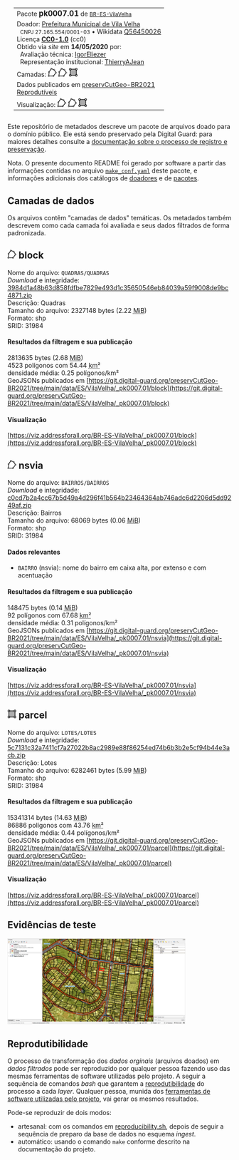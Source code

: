 <aside>
<table align="right" style="padding: 1em">
<tr><td>Pacote <big><b>pk0007.01</b></big> de <small><a target="_afacodes" title="Jurisdição" href="https://afa.codes/BR-ES-VilaVelha">BR-ES-VilaVelha</a></small>
</td></tr>
<tr><td>
Doador: <a rel="external" target="_doador" href="https://www.vilavelha.es.gov.br/">Prefeitura Municipal de Vila Velha</a>
<br/>&nbsp; <small>CNPJ 27.165.554/0001-03</small> • Wikidata <a rel="external" target="_doador" title="link descritor Wikidata do doador" href="https://www.wikidata.org/wiki/Q56450026">Q56450026</a></small><br/>
Licença <a rel="external" target="_doador" href="https://creativecommons.org/publicdomain/zero/1.0/"><b>CC0-1.0</b></a> (cc0)<br/>
Obtido via <i>site</i> em <b>14/05/2020</b> por:
<br/>&nbsp; Avaliação técnica: <a rel="external" target="_gitPerson" title="usuário Git" href="https://github.com/IgorEliezer">IgorEliezer</a>
<br/>&nbsp; Representação institucional: <a rel="external" target="_gitPerson" title="usuário Git" href="https://github.com/ThierryAJean">ThierryAJean</a><br/>
</td></tr>
<tr><td>Camadas: <a title="block" href="#-block"><img src="https://raw.githubusercontent.com/digital-guard/preserv/main/docs/assets/layerIcon-block.png" alt="block" width="20"/></a> <a title="nsvia" href="#-nsvia"><img src="https://raw.githubusercontent.com/digital-guard/preserv/main/docs/assets/layerIcon-nsvia.png" alt="nsvia" width="20"/></a> <a title="parcel" href="#-parcel"><img src="https://raw.githubusercontent.com/digital-guard/preserv/main/docs/assets/layerIcon-parcel.png" alt="parcel" width="20"/></a> </td></tr>
<tr><td>Dados publicados em <a href="https://git.digital-guard.org/preservCutGeo-BR2021/tree/main/data/ES/VilaVelha/_pk0007.01">preservCutGeo-BR2021</a><br/><a href="#reprodutibilidade">Reprodutíveis</a></td></tr>
<tr><td>Visualização: <a title="block" href="https://viz.addressforall.org/BR-ES-VilaVelha/_pk0007.01/block"><img src="https://raw.githubusercontent.com/digital-guard/preserv/main/docs/assets/layerIcon-block.png" alt="block" width="20"/></a> <a title="nsvia" href="https://viz.addressforall.org/BR-ES-VilaVelha/_pk0007.01/nsvia"><img src="https://raw.githubusercontent.com/digital-guard/preserv/main/docs/assets/layerIcon-nsvia.png" alt="nsvia" width="20"/></a> <a title="parcel" href="https://viz.addressforall.org/BR-ES-VilaVelha/_pk0007.01/parcel"><img src="https://raw.githubusercontent.com/digital-guard/preserv/main/docs/assets/layerIcon-parcel.png" alt="parcel" width="20"/></a> </td></tr>
</table>
</aside>

<section>

Este repositório de metadados descreve um pacote de arquivos doado para o domínio público. Ele está sendo preservado pela Digital Guard: para maiores detalhes consulte a [documentação sobre o processo de registro e preservação](https://wiki.addressforall.org/doc/Documentação_Digital-guard).

Nota. O presente documento README foi gerado por software a partir das informações contidas no arquivo [`make_conf.yaml`](https://git.digital-guard.org/preserv-BR/blob/main/data/ES/VilaVelha/_pk0007.01/make_conf.yaml) deste pacote, e informações adicionais dos catálogos de [doadores](https://git.digital-guard.org/preserv-BR/blob/main/data/donor.csv) e de [pacotes](https://git.digital-guard.org/preserv-BR/blob/main/data/donatedPack.csv).

# Camadas de dados

Os arquivos contêm "camadas de dados" temáticas. Os metadados também descrevem como cada camada foi avaliada e seus dados filtrados de forma padronizada.

## <img src="https://raw.githubusercontent.com/digital-guard/preserv/main/docs/assets/layerIcon-block.png" alt="block" width="20"/> block

Nome do arquivo: `QUADRAS/QUADRAS`<br/>*Download* e integridade: [3984d1a48b63d858fdfbe7829e493d1c35650546eb84039a59f9008de9bc4871.zip](https://dl.digital-guard.org/3984d1a48b63d858fdfbe7829e493d1c35650546eb84039a59f9008de9bc4871.zip)<br/>Descrição: Quadras<br/>Tamanho do arquivo: 2327148 bytes (2.22 <abbr title="mebibyte">MiB</abbr>)<br/>Formato: shp<br/>SRID: 31984

#### Resultados da filtragem e sua publicação
2813635 bytes (2.68 <abbr title="mebibyte">MiB</abbr>)<br/>4523 polígonos com 54.44 <abbr title="quilômetros quadrados">km²</abbr><br/>densidade média: 0.25 polígonos/km²<br/>GeoJSONs publicados em [https://git.digital-guard.org/preservCutGeo-BR2021/tree/main/data/ES/VilaVelha/_pk0007.01/block](https://git.digital-guard.org/preservCutGeo-BR2021/tree/main/data/ES/VilaVelha/_pk0007.01/block)

#### Visualização
[https://viz.addressforall.org/BR-ES-VilaVelha/_pk0007.01/block](https://viz.addressforall.org/BR-ES-VilaVelha/_pk0007.01/block)
## <img src="https://raw.githubusercontent.com/digital-guard/preserv/main/docs/assets/layerIcon-nsvia.png" alt="nsvia" width="20"/> nsvia

Nome do arquivo: `BAIRROS/BAIRROS`<br/>*Download* e integridade: [c0cd7b2a4cc67b5d49a4d296f41b564b23464364ab746adc6d2206d5dd9249af.zip](https://dl.digital-guard.org/c0cd7b2a4cc67b5d49a4d296f41b564b23464364ab746adc6d2206d5dd9249af.zip)<br/>Descrição: Bairros<br/>Tamanho do arquivo: 68069 bytes (0.06 <abbr title="mebibyte">MiB</abbr>)<br/>Formato: shp<br/>SRID: 31984

#### Dados relevantes
* `BAIRRO` (nsvia): nome do bairro em caixa alta, por extenso e com acentuação

#### Resultados da filtragem e sua publicação
148475 bytes (0.14 <abbr title="mebibyte">MiB</abbr>)<br/>92 polígonos com 67.68 <abbr title="quilômetros quadrados">km²</abbr><br/>densidade média: 0.31 polígonos/km²<br/>GeoJSONs publicados em [https://git.digital-guard.org/preservCutGeo-BR2021/tree/main/data/ES/VilaVelha/_pk0007.01/nsvia](https://git.digital-guard.org/preservCutGeo-BR2021/tree/main/data/ES/VilaVelha/_pk0007.01/nsvia)

#### Visualização
[https://viz.addressforall.org/BR-ES-VilaVelha/_pk0007.01/nsvia](https://viz.addressforall.org/BR-ES-VilaVelha/_pk0007.01/nsvia)
## <img src="https://raw.githubusercontent.com/digital-guard/preserv/main/docs/assets/layerIcon-parcel.png" alt="parcel" width="20"/> parcel

Nome do arquivo: `LOTES/LOTES`<br/>*Download* e integridade: [5c7131c32a7411cf7a27022b8ac2989e88f86254ed74b6b3b2e5cf94b44e3acb.zip](https://dl.digital-guard.org/5c7131c32a7411cf7a27022b8ac2989e88f86254ed74b6b3b2e5cf94b44e3acb.zip)<br/>Descrição: Lotes<br/>Tamanho do arquivo: 6282461 bytes (5.99 <abbr title="mebibyte">MiB</abbr>)<br/>Formato: shp<br/>SRID: 31984

#### Resultados da filtragem e sua publicação
15341314 bytes (14.63 <abbr title="mebibyte">MiB</abbr>)<br/>86886 polígonos com 43.76 <abbr title="quilômetros quadrados">km²</abbr><br/>densidade média: 0.44 polígonos/km²<br/>GeoJSONs publicados em [https://git.digital-guard.org/preservCutGeo-BR2021/tree/main/data/ES/VilaVelha/_pk0007.01/parcel](https://git.digital-guard.org/preservCutGeo-BR2021/tree/main/data/ES/VilaVelha/_pk0007.01/parcel)

#### Visualização
[https://viz.addressforall.org/BR-ES-VilaVelha/_pk0007.01/parcel](https://viz.addressforall.org/BR-ES-VilaVelha/_pk0007.01/parcel)

# Evidências de teste
<img src="qgis.png" width="400"/>

</section>
<section>

# Reprodutibilidade

O processo de transformação dos *dados orginais* (arquivos doados) em *dados filtrados* pode ser reproduzido por qualquer pessoa fazendo uso das mesmas ferramentas de software utilizadas pelo projeto. A seguir a sequência de comandos *bash* que garantem a [reprodutibilidade](https://en.wikipedia.org/wiki/Reproducibility) do processo a cada *layer*. Qualquer pessoa, munida dos [ferramentas de software utilizadas pelo projeto](https://git.AddressForAll.org/suporte/blob/master/docs/pt/infra.md#ambientes-e-ferramentas-de-uso-geral), vai gerar os mesmos resultados.

Pode-se reproduzir de dois modos:
* artesanal: com os comandos em [reproducibility.sh](https://git.digital-guard.org/preserv-BR/blob/main/data/ES/VilaVelha/_pk0007.01/reproducibility.sh), depois de seguir a sequência de preparo da base de dados no esquema *ingest*.
* automático: usando o comando `make` conforme descrito na documentação do projeto.

</section>


